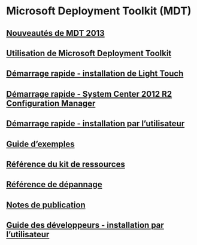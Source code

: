 # Microsoft Deployment Toolkit (MDT) 
## [Nouveautés de MDT 2013](whats-new-in-mdt.md)
## [Utilisation de Microsoft Deployment Toolkit](use-the-mdt.md)
## [Démarrage rapide - installation de Light Touch](lite-touch-installation-guide.md)
## [Démarrage rapide - System Center 2012 R2 Configuration Manager](sccm-guide.md)
## [Démarrage rapide - installation par l’utilisateur](user-driven-installation-guide.md)
## [Guide d’exemples](samples-guide.md)
## [Référence du kit de ressources](toolkit-reference.md)
## [Référence de dépannage](troubleshooting-reference.md)
## [Notes de publication](release-notes.md)
## [Guide des développeurs - installation par l’utilisateur](user-driven-installation-developers-guide.md)
